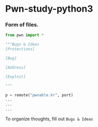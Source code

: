 # Pwn-study-python3

### Form of files.

```python
from pwn import *

"""Bugs & Ideas
[Protections]

[Bug]

[Address]

[Exploit]

"""

p = remote("pwnable.kr", port)
...
...
...
```
To organize thoughts, fill out `Bugs & Ideas`

